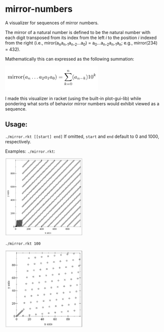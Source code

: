 # mirror-numbers
A visualizer for sequences of mirror numbers.

The mirror of a natural number is defined to be the natural number with each digit transposed from its index from the left _i_ to the position _i_ indexed from the right (i.e., miror(a<sub>n</sub>a<sub>n-1</sub>a<sub>n-2</sub>...a<sub>0</sub>) = a<sub>0</sub>...a<sub>n-2</sub>a<sub>n-1</sub>a<sub>n</sub>; e.g., mirror(234) = 432).

Mathematically this can expressed as the following summation:

<img src="imgs/latex.jpg" width="300" height="80"/>

I made this visualizer in racket (using the built-in plot-gui-lib) while pondering what sorts of behavior mirror numbers would exhibit viewed as a sequence.

## Usage:
`./mirror.rkt [[start] end]`
If omitted, `start` and `end` default to 0 and 1000, respectively.

Examples:
`./mirror.rkt`:

<img src="imgs/ex1.jpg" width="250" height="250"/>

`./mirror.rkt 100`

<img src="imgs/ex2.jpg" width="250" height="250"/>
